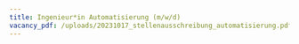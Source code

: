 ```yaml
---
title: Ingenieur*in Automatisierung (m/w/d)
vacancy_pdf: /uploads/20231017_stellenausschreibung_automatisierung.pdf
---
```

